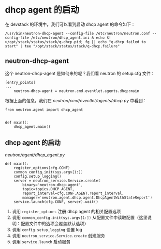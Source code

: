 # dhcp agent 的启动

在 devstack 的环境中，我们可以看到启动 dhcp agent 的命令如下：

```
/usr/bin/neutron-dhcp-agent --config-file /etc/neutron/neutron.conf --config-file /etc/neutron/dhcp_agent.ini & echo $! >/opt/stack/status/stack/q-dhcp.pid; fg || echo "q-dhcp failed to start" | tee "/opt/stack/status/stack/q-dhcp.failure"
```

## neutron-dhcp-agent 

这个 neutron-dhcp-agent 是如何来的呢？我们看 neutron 的 setup.cfg 文件：

```
[entry_points]
...
    neutron-dhcp-agent = neutron.cmd.eventlet.agents.dhcp:main
```

根据上面的信息，我们在 *neutron/cmd/eventlet/agents/dhcp.py* 中看到：

```
from neutron.agent import dhcp_agent
 
 
def main():                                                                                                                                                            
    dhcp_agent.main()
```

## dhcp agent 的启动

*neutron/agent/dhcp_agent.py*

```
def main():
    register_options(cfg.CONF)
    common_config.init(sys.argv[1:])
    config.setup_logging()
    server = neutron_service.Service.create(
        binary='neutron-dhcp-agent',
        topic=topics.DHCP_AGENT,
        report_interval=cfg.CONF.AGENT.report_interval,
        manager='neutron.agent.dhcp.agent.DhcpAgentWithStateReport')
    service.launch(cfg.CONF, server).wait() 
```

1. 调用 `register_options` 注册 dhcp agent 的相关配置选项
2. 调用 `common_config.init(sys.argv[1:])` 从配置文件中读取配置（这里说明：配置文件中的选项会覆盖默认选项）
3. 调用 `config.setup_logging` 设置 log 
4. 调用 `neutron_service.Service.create` 创建服务
5. 调用 `service.launch` 启动服务